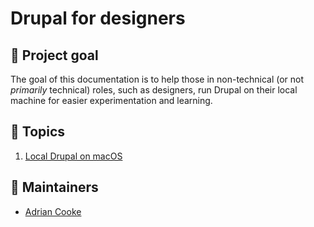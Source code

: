 # Drupal for designers

## 🏹 Project goal

The goal of this documentation is to help those in non-technical (or not *primarily* technical) roles, such as designers, run Drupal on their local machine for easier experimentation and learning.

## 🏁 Topics

1. [Local Drupal on macOS](docs/local-drupal-on-macos.md)

## 🙋 Maintainers

* [Adrian Cooke](https://github.com/adriancooke)

